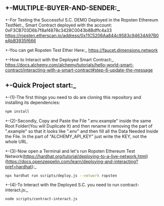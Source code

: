 ## +-MULTIPLE-BUYER-AND-SENDER:\_

+-For Testing the Successful S.C. DEMO Deployed in the Ropsten Ethereum TestNet:\_
Smart Contract deployed with the account: 0xF3CB703D6b7f8af4878c3428C0043b8Bdffc4a33
https://ropsten.etherscan.io/address/0x11C5206Aa844c9583c94634A97B0eAbB3935f666

+-You can get Ropsten Test Ether Here:\_
https://faucet.dimensions.network

+-How to Interact with the Deployed Smart Contract:\_
https://docs.alchemy.com/alchemy/tutorials/hello-world-smart-contract/interacting-with-a-smart-contract#step-6-update-the-message

## +-Quick Project start:\_

+-(1)-The first things you need to do are cloning this repository and installing its
dependencies:

```sh
npm install
```

+-(2)-Secondly, Copy and Paste the File ".env.example" inside the same Root Folder(You will Duplicate It) and then rename it removing the part of ".example" so that it looks like ".env" and then fill all the Data Needed Inside the File. In the part of "ALCHEMY_API_KEY"
just write the KEY, not the whole URL.

+-(3)-Now open a Terminal and let's run Ropsten Ethereum Test Network(https://hardhat.org/tutorial/deploying-to-a-live-network.html)(https://docs.openzeppelin.com/learn/deploying-and-interacting?pref=hardhat):\_

```sh
npx hardhat run scripts/deploy.js --network ropsten
```

+-(4)-To Interact with the Deployed S.C. you need to run contract-interact.js:\_

```sh
node scripts/contract-interact.js
```
